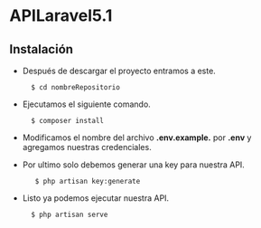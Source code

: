 # APILaravel5.1

## Instalación

+ Después de descargar el proyecto entramos a este.

        $ cd nombreRepositorio

+ Ejecutamos el siguiente comando.

        $ composer install
    
+ Modificamos el nombre del archivo __.env.example.__ por __.env__ y agregamos nuestras credenciales.


+ Por ultimo solo debemos generar una key para nuestra API.

         $ php artisan key:generate

+ Listo ya podemos ejecutar nuestra API.

        $ php artisan serve
